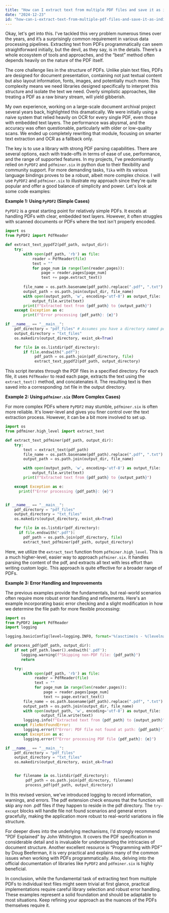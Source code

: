 ```yaml
---
title: "How can I extract text from multiple PDF files and save it as individual .txt files?"
date: "2024-12-23"
id: "how-can-i-extract-text-from-multiple-pdf-files-and-save-it-as-individual-txt-files"
---
```


Okay, let's get into this. I've tackled this very problem numerous times over the years, and it’s a surprisingly common requirement in various data processing pipelines. Extracting text from PDFs programmatically can seem straightforward initially, but the devil, as they say, is in the details. There’s a whole ecosystem of tools and approaches, and the “best” method often depends heavily on the nature of the PDF itself.

The core challenge lies in the structure of PDFs. Unlike plain text files, PDFs are designed for document presentation, containing not just textual content but also layout information, fonts, images, and potentially much more. This complexity means we need libraries designed specifically to interpret this structure and isolate the text we need. Overly simplistic approaches, like treating a PDF as a raw binary stream, will yield gibberish.

My own experience, working on a large-scale document archival project several years back, highlighted this dramatically. We were initially using a naive system that relied heavily on OCR for every single PDF, even those with embedded text layers. The performance was abysmal, and the accuracy was often questionable, particularly with older or low-quality scans. We ended up completely rewriting that module, focusing on smarter text extraction and OCR as a fallback only.

The key is to use a library with strong PDF parsing capabilities. There are several options, each with trade-offs in terms of ease of use, performance, and the range of supported features. In my projects, I've predominantly relied on `PyPDF2` and `pdfminer.six` in python due to their flexibility and community support. For more demanding tasks, `Tika` with its various language bindings proves to be a robust, albeit more complex choice. I will use `PyPDF2` and `pdfminer.six` to illustrate my approach since they're quite popular and offer a good balance of simplicity and power. Let's look at some code examples:

**Example 1: Using `PyPDF2` (Simple Cases)**

`PyPDF2` is a great starting point for relatively simple PDFs. It excels at handling PDFs with clear, embedded text layers. However, it often struggles with scanned documents or PDFs where the text isn't properly encoded.

```python
import os
from PyPDF2 import PdfReader

def extract_text_pypdf2(pdf_path, output_dir):
    try:
        with open(pdf_path, 'rb') as file:
            reader = PdfReader(file)
            text = ""
            for page_num in range(len(reader.pages)):
                page = reader.pages[page_num]
                text += page.extract_text()
        
        file_name = os.path.basename(pdf_path).replace(".pdf", ".txt")
        output_path = os.path.join(output_dir, file_name)
        with open(output_path, 'w', encoding='utf-8') as output_file:
            output_file.write(text)
        print(f"Extracted text from {pdf_path} to {output_path}")
    except Exception as e:
        print(f"Error processing {pdf_path}: {e}")

if __name__ == "__main__":
    pdf_directory = "pdf_files" # Assumes you have a directory named pdf_files with .pdf files in it
    output_directory = "txt_files"
    os.makedirs(output_directory, exist_ok=True)

    for file in os.listdir(pdf_directory):
        if file.endswith(".pdf"):
             pdf_path = os.path.join(pdf_directory, file)
             extract_text_pypdf2(pdf_path, output_directory)

```
This script iterates through the PDF files in a specified directory. For each file, it uses `PdfReader` to read each page, extracts the text using the `extract_text()` method, and concatenates it. The resulting text is then saved into a corresponding .txt file in the output directory.

**Example 2: Using `pdfminer.six` (More Complex Cases)**

For more complex PDFs where `PyPDF2` may stumble, `pdfminer.six` is often more reliable. It's lower-level and gives you finer control over the text extraction process. However, it can be a bit more involved to set up.

```python
import os
from pdfminer.high_level import extract_text

def extract_text_pdfminer(pdf_path, output_dir):
    try:
        text = extract_text(pdf_path)
        file_name = os.path.basename(pdf_path).replace(".pdf", ".txt")
        output_path = os.path.join(output_dir, file_name)

        with open(output_path, 'w', encoding='utf-8') as output_file:
            output_file.write(text)
        print(f"Extracted text from {pdf_path} to {output_path}")

    except Exception as e:
      print(f"Error processing {pdf_path}: {e}")


if __name__ == "__main__":
    pdf_directory = "pdf_files"
    output_directory = "txt_files"
    os.makedirs(output_directory, exist_ok=True)

    for file in os.listdir(pdf_directory):
      if file.endswith(".pdf"):
        pdf_path = os.path.join(pdf_directory, file)
        extract_text_pdfminer(pdf_path, output_directory)
```
Here, we utilize the `extract_text` function from `pdfminer.high_level`. This is a much higher-level, easier way to approach `pdfminer.six`. It handles parsing the content of the pdf, and extracts all text with less effort than writing custom logic. This approach is quite effective for a broader range of PDFs.

**Example 3: Error Handling and Improvements**

The previous examples provide the fundamentals, but real-world scenarios often require more robust error handling and refinements. Here's an example incorporating basic error checking and a slight modification in how we determine the file path for more flexible processing:

```python
import os
from PyPDF2 import PdfReader
import logging

logging.basicConfig(level=logging.INFO, format='%(asctime)s - %(levelname)s - %(message)s')

def process_pdf(pdf_path, output_dir):
    if not pdf_path.lower().endswith('.pdf'):
       logging.warning(f"Skipping non-PDF file: {pdf_path}")
       return

    try:
        with open(pdf_path, 'rb') as file:
             reader = PdfReader(file)
             text = ""
             for page_num in range(len(reader.pages)):
                 page = reader.pages[page_num]
                 text += page.extract_text()
        file_name = os.path.basename(pdf_path).replace(".pdf", ".txt")
        output_path = os.path.join(output_dir, file_name)
        with open(output_path, 'w', encoding='utf-8') as output_file:
                output_file.write(text)
        logging.info(f"Extracted text from {pdf_path} to {output_path}")
    except FileNotFoundError:
        logging.error(f"Error: PDF file not found at path: {pdf_path}")
    except Exception as e:
        logging.error(f"Error processing PDF file {pdf_path}: {e}")

if __name__ == "__main__":
    pdf_directory = "pdf_files"
    output_directory = "txt_files"
    os.makedirs(output_directory, exist_ok=True)


    for filename in os.listdir(pdf_directory):
         pdf_path = os.path.join(pdf_directory, filename)
         process_pdf(pdf_path, output_directory)

```

In this revised version, we've introduced logging to record information, warnings, and errors. The pdf extension check ensures that the function will skip any non .pdf files if they happen to reside in the pdf directory. The `try-except` blocks will handle file not found scenarios and general errors gracefully, making the application more robust to real-world variations in file structure.

For deeper dives into the underlying mechanisms, I'd strongly recommend "PDF Explained" by John Whitington. It covers the PDF specification in considerable detail and is invaluable for understanding the intricacies of document structure. Another excellent resource is “Programming with PDF” by Doug Beeferman, it is very practical and explains many of the common issues when working with PDFs programmatically. Also, delving into the official documentation of libraries like `PyPDF2` and `pdfminer.six` is highly beneficial.

In conclusion, while the fundamental task of extracting text from multiple PDFs to individual text files might seem trivial at first glance, practical implementations require careful library selection and robust error handling. These examples represent a solid foundation and should be adaptable to most situations. Keep refining your approach as the nuances of the PDFs themselves require it.
